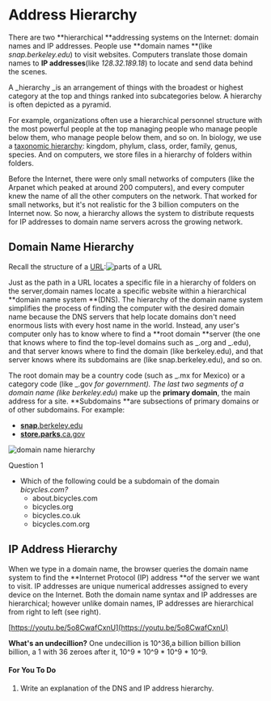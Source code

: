 # Address Hierarchy

There are two **hierarchical **addressing systems on the Internet: domain names and IP addresses. People use **domain names **\(like _snap.berkeley.edu_\) to visit websites. Computers translate those domain names to **IP addresses**\(like _128.32.189.18_\) to locate and send data behind the scenes.

A \_hierarchy \_is an arrangement of things with the broadest or highest category at the top and things ranked into subcategories below. A hierarchy is often depicted as a pyramid.

For example, organizations often use a hierarchical personnel structure with the most powerful people at the top managing people who manage people below them, who manage people below them, and so on. In biology, we use a [taxonomic hierarchy](https://en.wikipedia.org/wiki/Taxonomic_rank): kingdom, phylum, class, order, family, genus, species. And on computers, we store files in a hierarchy of folders within folders.

Before the Internet, there were only small networks of computers \(like the Arpanet which peaked at around 200 computers\), and every computer knew the name of all the other computers on the network. That worked for small networks, but it's not realistic for the 3 billion computers on the Internet now. So now, a hierarchy allows the system to distribute requests for IP addresses to domain name servers across the growing network.

## Domain Name Hierarchy

Recall the structure of a [URL](https://bjc.edc.org/bjc-r/cur/programming/4-internet/1-reliable-communication/1-what-is-internet.html?topic=nyc_bjc%2F4-internet.topic&course=bjc4nyc.html&novideo&noassignment):![](https://bjc.edc.org/bjc-r/img/4-internet/URL-structure.jpg "parts of a URL")

Just as the path in a URL locates a specific file in a hierarchy of folders on the server,domain names locate a specific website within a hierarchical **domain name system **\(DNS\). The hierarchy of the domain name system simplifies the process of finding the computer with the desired domain name because the DNS servers that help locate domains don't need enormous lists with every host name in the world. Instead, any user's computer only has to know where to find a **root domain **server \(the one that knows where to find the top-level domains such as _.org and _.edu\), and that server knows where to find the domain \(like berkeley.edu\), and that server knows where its subdomains are \(like snap.berkeley.edu\), and so on.

The root domain may be a country code \(such as _.mx for Mexico\) or a category code \(like _.gov _for government\). The last two segments of a domain name \(like berkeley.edu_\) make up the **primary domain**, the main address for a site. **Subdomains **are subsections of primary domains or of other subdomains. For example:

* [**snap**.berkeley.edu](http://snap.berkeley.edu/)
* [**store.parks**.ca.gov](http://store.parks.ca.gov/)

![](https://bjc.edc.org/bjc-r/img/4-internet/hierarchy.jpg "domain name hierarchy")

Question 1

* Which of the following could be a subdomain of the domain _bicycles.com?_
  * about.bicycles.com
  * bicycles.org
  * bicycles.co.uk
  * bicycles.com.org

## IP Address Hierarchy

When we type in a domain name, the browser queries the domain name system to find the **Internet Protocol \(IP\) address **of the server we want to visit. IP addresses are unique numerical addresses assigned to every device on the Internet. Both the domain name syntax and IP addresses are hierarchical; however unlike domain names, IP addresses are hierarchical from right to left \(see right\).

[https://youtu.be/5o8CwafCxnU](https://youtu.be/5o8CwafCxnU)

**What's an undecillion?** One undecillion is 10^36,a billion billion billion billion, a 1 with 36 zeroes after it, 10^9 \* 10^9 \* 10^9 \* 10^9.

#### For You To Do

1. Write an explanation of the DNS and IP address hierarchy.



